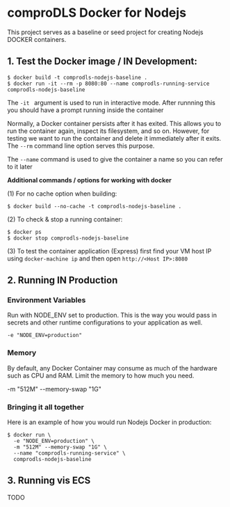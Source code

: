 # comproDLS Docker for Nodejs
This project serves as a baseline or seed project for creating Nodejs DOCKER containers.


## 1. Test the Docker image / IN Development:

```
$ docker build -t comprodls-nodejs-baseline .
$ docker run -it --rm -p 8080:80 --name comprodls-running-service comprodls-nodejs-baseline
```
The ``-it `` argument is used to run in interactive mode. After runnning this you should have a prompt running inside the container

Normally, a Docker container persists after it has exited. This allows you to run the container again, inspect its filesystem, and so on. However, for testing we want to run the container and delete it immediately after it exits. The ```--rm``` command line option serves this purpose.

The ```--name``` command is used to give the container a name so you can refer to it later

**Additional commands / options for working with docker**

(1) For no cache option when building:
```
$ docker build --no-cache -t comprodls-nodejs-baseline .
```

(2) To check & stop a running container:
```
$ docker ps
$ docker stop comprodls-nodejs-baseline
```

(3) To test the container application (Express) first find your VM host IP using ```docker-machine ip``` and then open ```http://<Host IP>:8080```


## 2. Running IN Production 

### Environment Variables
Run with NODE_ENV set to production. This is the way you would pass in secrets and other runtime configurations to your application as well.

``` 
-e "NODE_ENV=production"
```

### Memory
By default, any Docker Container may consume as much of the hardware such as CPU and RAM. Limit the memory to how much you need.

-m "512M" --memory-swap "1G"

### Bringing it all together 
Here is an example of how you would run Nodejs Docker in production:

```
$ docker run \
  -e "NODE_ENV=production" \
  -m "512M" --memory-swap "1G" \
  --name "comprodls-running-service" \
  comprodls-nodejs-baseline
```

## 3. Running vis ECS 
TODO
